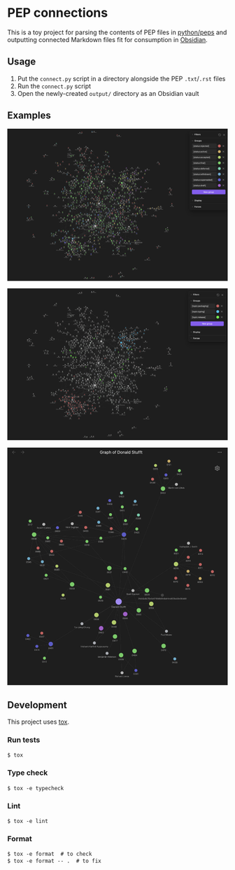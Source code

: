 # PEP connections

This is a toy project for parsing the contents of PEP files in [python/peps](https://github.com/python/peps) and outputting connected Markdown files fit for consumption in [Obsidian](https://obsidian.md).

## Usage

1. Put the `connect.py` script in a directory alongside the PEP `.txt`/`.rst` files
1. Run the `connect.py` script
1. Open the newly-created `output/` directory as an Obsidian vault

## Examples

![Obsidian graph by status](by-status.png)

![Obsidian graph by topic](by-topic.png)

![Obsidian local graph of person](local-graph-by-person.png)

## Development

This project uses [tox](https://tox.wiki).

### Run tests

```shell
$ tox
```

### Type check

```shell
$ tox -e typecheck
```

### Lint

```shell
$ tox -e lint
```

### Format

```shell
$ tox -e format  # to check
$ tox -e format -- .  # to fix
```
